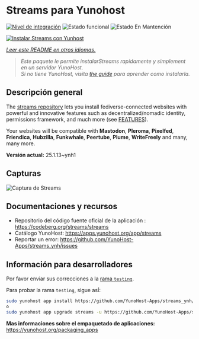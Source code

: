 <!--
Este archivo README esta generado automaticamente<https://github.com/YunoHost/apps/tree/master/tools/readme_generator>
No se debe editar a mano.
-->

# Streams para Yunohost

[![Nivel de integración](https://apps.yunohost.org/badge/integration/streams)](https://ci-apps.yunohost.org/ci/apps/streams/)
![Estado funcional](https://apps.yunohost.org/badge/state/streams)
![Estado En Mantención](https://apps.yunohost.org/badge/maintained/streams)

[![Instalar Streams con Yunhost](https://install-app.yunohost.org/install-with-yunohost.svg)](https://install-app.yunohost.org/?app=streams)

*[Leer este README en otros idiomas.](./ALL_README.md)*

> *Este paquete le permite instalarStreams rapidamente y simplement en un servidor YunoHost.*  
> *Si no tiene YunoHost, visita [the guide](https://yunohost.org/install) para aprender como instalarla.*

## Descripción general

The [streams repository](https://codeberg.org/streams/streams/) lets you install fediverse-connected websites with powerful and innovative features such as decentralized/nomadic identity, permissions framework, and much more (see [FEATURES](doc/FEATURES.md)).

Your websites will be compatible with **Mastodon**, **Pleroma**, **Pixelfed**, **Friendica**, **Hubzilla**, **Funkwhale**, **Peertube**, **Plume**, **WriteFreely** and many, many more.


**Versión actual:** 25.1.13~ynh1

## Capturas

![Captura de Streams](./doc/screenshots/example.png)

## Documentaciones y recursos

- Repositorio del código fuente oficial de la aplicación : <https://codeberg.org/streams/streams>
- Catálogo YunoHost: <https://apps.yunohost.org/app/streams>
- Reportar un error: <https://github.com/YunoHost-Apps/streams_ynh/issues>

## Información para desarrolladores

Por favor enviar sus correcciones a la [rama `testing`](https://github.com/YunoHost-Apps/streams_ynh/tree/testing).

Para probar la rama `testing`, sigue asÍ:

```bash
sudo yunohost app install https://github.com/YunoHost-Apps/streams_ynh/tree/testing --debug
o
sudo yunohost app upgrade streams -u https://github.com/YunoHost-Apps/streams_ynh/tree/testing --debug
```

**Mas informaciones sobre el empaquetado de aplicaciones:** <https://yunohost.org/packaging_apps>
